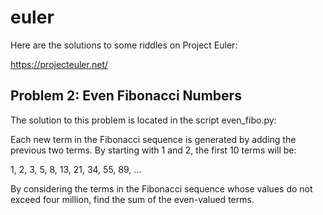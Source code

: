 # euler

Here are the solutions to some riddles on Project Euler:

https://projecteuler.net/

## Problem 2: Even Fibonacci Numbers

The solution to this problem is located in the script even_fibo.py:

Each new term in the Fibonacci sequence is generated by adding the
previous two terms. By starting with 1 and 2, the first 10 terms will be:

1, 2, 3, 5, 8, 13, 21, 34, 55, 89, ...

By considering the terms in the Fibonacci sequence whose values do not exceed
four million, find the sum of the even-valued terms.
